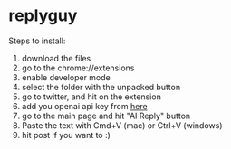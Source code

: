 # replyguy

Steps to install:

1. download the files
2. go to the chrome://extensions
3. enable developer mode
4. select the folder with the unpacked button
5. go to twitter, and hit on the extension
6. add you openai api key from [here](https://help.openai.com/en/articles/4936850-where-do-i-find-my-openai-api-key)
7. go to the main page and hit "AI Reply" button
8. Paste the text with Cmd+V (mac) or Ctrl+V (windows)
9. hit post if you want to :)